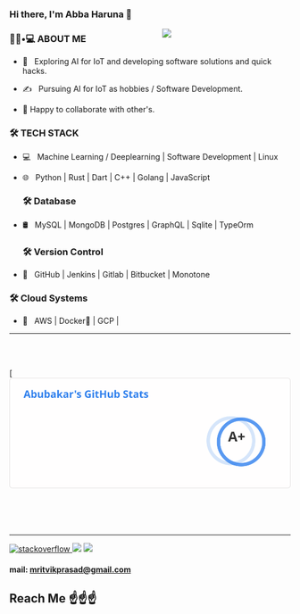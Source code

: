### Hi there, I'm Abba Haruna 👋

<img align='right' src="https://media.giphy.com/media/M9gbBd9nbDrOTu1Mqx/giphy.gif" width="230">

<h3> 👨🏻•💻 ABOUT ME </h3>



- 🤔 &nbsp; Exploring AI for IoT and developing software solutions and quick hacks.
<!-- 
- 🎓 &nbsp; Studying Physics at Auk and coding stuffs.

- 🌱 &nbsp; Learning about Machine Learning,DeepLearning and Systems Design. -->

- ✍️ &nbsp; Pursuing AI for IoT as hobbies / Software Development.

- 👯 Happy to collaborate with other's.


<h3>🛠 TECH STACK</h3>



- 💻 &nbsp; Machine Learning / Deeplearning | Software Development | Linux 

- 🌐 &nbsp; Python | Rust | Dart | C++ | Golang | JavaScript

  
  <h3>🛠 Database </h3>

- 🛢 &nbsp; MySQL | MongoDB | Postgres | GraphQL | Sqlite | TypeOrm


  <h3>🛠 Version Control </h3>

- 🔧 &nbsp; GitHub | Jenkins | Gitlab | Bitbucket | Monotone 

<!-- - 🖥 &nbsp; Illustrator| Photoshop | InDesign -->


  <h3>🛠 Cloud Systems </h3>

- 🔧 &nbsp; AWS | Docker🐳 | GCP | 

<hr>



<br/><br/>

[![Abubakar's GitHub Stats](https://github.com/Abubakarharuna10/Abubakarharuna10/blob/master/68747470733a2f2f6769746875622d726561646d652d73746174732e76657263656c2e6170702f6170693f757365726e616d653d73686976616d303131302673686f775f69636f6e733d74727565.svg)

<br/>
<br><br>



<hr>



<a href="https://stackoverflow.com/users/18259104/ritvik-prasad">
<img src="https://img.shields.io/badge/Stack_Overflow-FE7A16?style=for-the-badge&logo=stack-overflow&logoColor=white" alt="stackoverflow"> </a>

<a href="https://instagram.com/rit_08_/">
<img src="https://img.shields.io/badge/Instagram-%23E4405F.svg?style=for-the-badge&logo=Instagram&logoColor=white"></a>


<a href="https://www.linkedin.com/in/ritvik-prasad-608176242">
<img src="https://img.shields.io/badge/linkedin-%230077B5.svg?style=for-the-badge&logo=linkedin&logoColor=white"></a>

#### mail: mritvikprasad@gmail.com

## Reach Me ☝️☝️☝️
